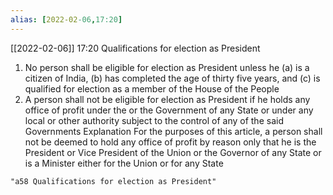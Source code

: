 ```yaml
---
alias: [2022-02-06,17:20]
---
```



[[2022-02-06]] 17:20
Qualifications for election as President
1) No person shall be eligible for election as President unless he
(a) is a citizen of India,
(b) has completed the age of thirty five years, and
(c) is qualified for election as a member of the House of the People
2) A person shall not be eligible for election as President if he holds any office of profit under the or the Government of any State or under any local or other authority subject to the control of any of the said Governments Explanation For the purposes of this article, a person shall not be deemed to hold any office of profit by reason only that he is the President or Vice President of the Union or the Governor of any State or is a Minister either for the Union or for any State
```query 2022-04-01 11:43
"a58 Qualifications for election as President"
```